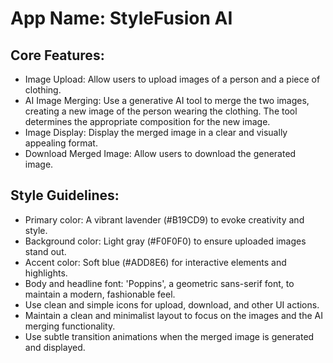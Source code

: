 # **App Name**: StyleFusion AI

## Core Features:

- Image Upload: Allow users to upload images of a person and a piece of clothing.
- AI Image Merging: Use a generative AI tool to merge the two images, creating a new image of the person wearing the clothing. The tool determines the appropriate composition for the new image.
- Image Display: Display the merged image in a clear and visually appealing format.
- Download Merged Image: Allow users to download the generated image.

## Style Guidelines:

- Primary color: A vibrant lavender (#B19CD9) to evoke creativity and style.
- Background color: Light gray (#F0F0F0) to ensure uploaded images stand out.
- Accent color: Soft blue (#ADD8E6) for interactive elements and highlights.
- Body and headline font: 'Poppins', a geometric sans-serif font, to maintain a modern, fashionable feel.
- Use clean and simple icons for upload, download, and other UI actions.
- Maintain a clean and minimalist layout to focus on the images and the AI merging functionality.
- Use subtle transition animations when the merged image is generated and displayed.